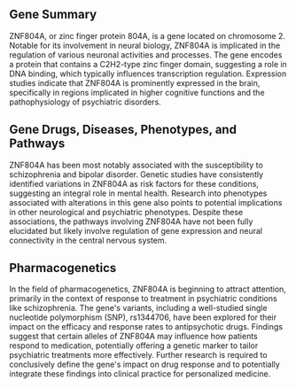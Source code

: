 ## Gene Summary
ZNF804A, or zinc finger protein 804A, is a gene located on chromosome 2. Notable for its involvement in neural biology, ZNF804A is implicated in the regulation of various neuronal activities and processes. The gene encodes a protein that contains a C2H2-type zinc finger domain, suggesting a role in DNA binding, which typically influences transcription regulation. Expression studies indicate that ZNF804A is prominently expressed in the brain, specifically in regions implicated in higher cognitive functions and the pathophysiology of psychiatric disorders.

## Gene Drugs, Diseases, Phenotypes, and Pathways
ZNF804A has been most notably associated with the susceptibility to schizophrenia and bipolar disorder. Genetic studies have consistently identified variations in ZNF804A as risk factors for these conditions, suggesting an integral role in mental health. Research into phenotypes associated with alterations in this gene also points to potential implications in other neurological and psychiatric phenotypes. Despite these associations, the pathways involving ZNF804A have not been fully elucidated but likely involve regulation of gene expression and neural connectivity in the central nervous system.

## Pharmacogenetics
In the field of pharmacogenetics, ZNF804A is beginning to attract attention, primarily in the context of response to treatment in psychiatric conditions like schizophrenia. The gene's variants, including a well-studied single nucleotide polymorphism (SNP), rs1344706, have been explored for their impact on the efficacy and response rates to antipsychotic drugs. Findings suggest that certain alleles of ZNF804A may influence how patients respond to medication, potentially offering a genetic marker to tailor psychiatric treatments more effectively. Further research is required to conclusively define the gene's impact on drug response and to potentially integrate these findings into clinical practice for personalized medicine.